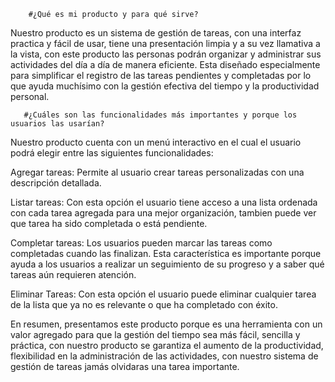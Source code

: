         #¿Qué es mi producto y para qué sirve?

Nuestro producto es un sistema de gestión de tareas, con una interfaz practica y fácil de usar, tiene una presentación limpia y a su vez llamativa a la vista, con este producto las personas podrán organizar y administrar sus actividades del día a día de manera eficiente. Esta diseñado especialmente para simplificar el registro de las tareas pendientes y completadas por lo que ayuda muchísimo con la gestión efectiva del tiempo y la productividad personal.

       #¿Cuáles son las funcionalidades más importantes y porque los usuarios las usarían?

Nuestro producto cuenta con un menú interactivo en el cual el usuario podrá elegir entre las siguientes funcionalidades:

Agregar tareas: Permite al usuario crear tareas personalizadas con una descripción detallada.

Listar tareas: Con esta opción el usuario tiene acceso a una lista ordenada con cada tarea agregada para una mejor organización, tambien puede ver que tarea ha sido completada o está pendiente.

Completar tareas: Los usuarios pueden marcar las tareas como completadas cuando las finalizan. Esta característica es importante porque ayuda a los usuarios a realizar un seguimiento de su progreso y a saber qué tareas aún requieren atención.

Eliminar Tareas: Con esta opción el usuario puede eliminar cualquier tarea de la lista que ya no es relevante o que ha completado con éxito.

En resumen, presentamos este producto porque es una herramienta con un valor agregado para que la gestión del tiempo sea más fácil, sencilla y práctica, con nuestro producto se garantiza el aumento de la productividad, flexibilidad en la administración de las actividades, con nuestro sistema de gestión de tareas jamás olvidaras una tarea importante.
